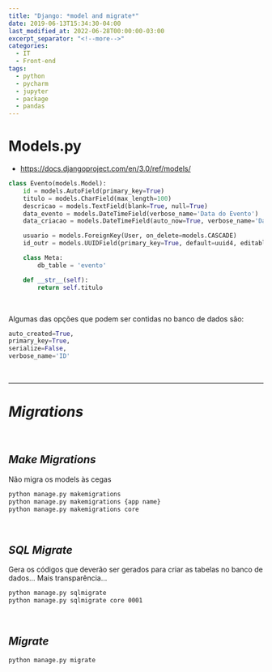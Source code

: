 ```yaml
---
title: "Django: *model and migrate*"
date: 2019-06-13T15:34:30-04:00
last_modified_at: 2022-06-28T00:00:00-03:00
excerpt_separator: "<!--more-->"
categories:
  - IT
  - Front-end
tags:
  - python
  - pycharm
  - jupyter
  - package
  - pandas
---
```


# Models.py

- https://docs.djangoproject.com/en/3.0/ref/models/

```python
class Evento(models.Model):
    id = models.AutoField(primary_key=True)
    titulo = models.CharField(max_length=100)
    descricao = models.TextField(blank=True, null=True)
    data_evento = models.DateTimeField(verbose_name='Data do Evento')
    data_criacao = models.DateTimeField(auto_now=True, verbose_name='Data da Criação')

    usuario = models.ForeignKey(User, on_delete=models.CASCADE)
    id_outr = models.UUIDField(primary_key=True, default=uuid4, editable=false)

    class Meta:
        db_table = 'evento'

    def __str__(self):
        return self.titulo
```

<br>

Algumas das opções que podem ser contidas no banco de dados são:

```python
auto_created=True,
primary_key=True,
serialize=False,
verbose_name='ID'
```

<br>

---

# _Migrations_

<br>

## _Make Migrations_

Não migra os models às cegas

```bash
python manage.py makemigrations
python manage.py makemigrations {app name}
python manage.py makemigrations core
```

<br>

## _SQL Migrate_

Gera os códigos que deverão ser gerados para criar as tabelas no banco de dados...
Mais transparência...

```bash
python manage.py sqlmigrate
python manage.py sqlmigrate core 0001
```

<br>

## _Migrate_

```bash
python manage.py migrate
```
